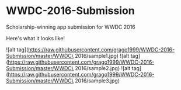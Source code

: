# WWDC-2016-Submission
Scholarship-winning app submission for WWDC 2016

Here's what it looks like!

![alt tag](https://raw.githubusercontent.com/grago1999/WWDC-2016-Submission/master/WWDC\ 2016/sample1.jpg)
![alt tag](https://raw.githubusercontent.com/grago1999/WWDC-2016-Submission/master/WWDC\ 2016/sample2.jpg)
![alt tag](https://raw.githubusercontent.com/grago1999/WWDC-2016-Submission/master/WWDC\ 2016/sample3.jpg)

